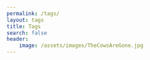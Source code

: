 ```yaml
---
permalink: /tags/
layout: tags
title: Tags
search: false
header:
    image: /assets/images/TheCowsAreGone.jpg
---
```

